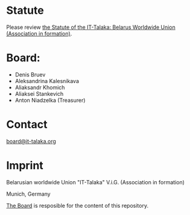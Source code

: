 # Statute

Please review [the Statute of the IT-Talaka: Belarus Worldwide Union (Association in formation)](statute.md).

# Board: 

- Denis Bruev
- Aleksandrina Kalesnikava
- Aliaksandr Khomich
- Aliaksei Stankevich
- Anton Niadzelka (Treasurer)

# Contact

board@it-talaka.org

# Imprint

Belarusian worldwide Union "IT-Talaka" V.i.G. (Association in formation)

Munich, Germany

[The Board](#board) is resposible for the content of this repository.

